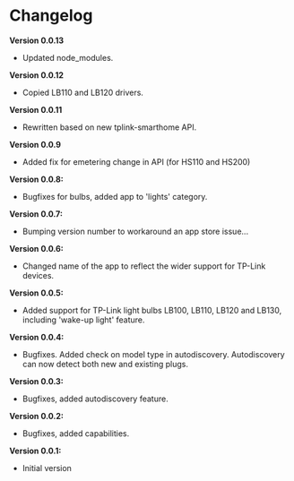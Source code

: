 # Changelog

**Version 0.0.13**
- Updated node_modules. 

**Version 0.0.12**
- Copied LB110 and LB120 drivers. 

**Version 0.0.11**
- Rewritten based on new tplink-smarthome API. 

**Version 0.0.9**
- Added fix for emetering change in API (for HS110 and HS200)

**Version 0.0.8:**
- Bugfixes for bulbs, added app to 'lights' category.

**Version 0.0.7:**
- Bumping version number to workaround an app store issue...

**Version 0.0.6:**
- Changed name of the app to reflect the wider support for TP-Link devices.

**Version 0.0.5:**
- Added support for TP-Link light bulbs LB100, LB110, LB120 and LB130, including 'wake-up light' feature.

**Version 0.0.4:**
- Bugfixes. Added check on model type in autodiscovery. Autodiscovery can now detect both new and existing plugs.

**Version 0.0.3:**
- Bugfixes, added autodiscovery feature.

**Version 0.0.2:**
- Bugfixes, added capabilities.

**Version 0.0.1:**
- Initial version
